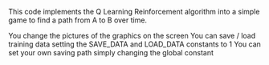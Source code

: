 This code implements the Q Learning Reinforcement algorithm into a simple game to find a path from A to B over time.

You change the pictures of the graphics on the screen
You can save / load training data setting the SAVE_DATA and LOAD_DATA constants to 1
You can set your own saving path simply changing the global constant
